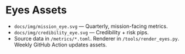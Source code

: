 # Eyes Assets

- `docs/img/mission_eye.svg` — Quarterly, mission-facing metrics.
- `docs/img/credibility_eye.svg` — Credibility + risk pips.
- Source data in `/metrics/*.toml`. Renderer in `/tools/render_eyes.py`. Weekly GitHub Action updates assets.

